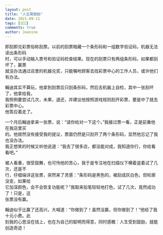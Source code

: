 ```yaml
---
layout: post
title: "人生需鼓励"
date: 2021-09-11
tags: [记1]
comments: true
author: Jeanine 
---
```

即刮即兑彩票俗称刮票。以前的刮票暗藏一个条形码和一组数字验证码，机器无法读出条形码  
时，可以手动输入票号和验证码检查结果。现在的刮票只有两组条形码，如果都刮坏了，赢票  
就没办法通过店里的机器兑奖，只能嘱咐顾客去找彩票中心的工作人员，或许他们有办法。  

翰迪其实不算玩，他拿到刮票后只刮条形码，然后去机器上自检，其中一张刮坏了，他拿给我，  
我照例要尝试几次，未果，退还，并建议他按照游戏规则刮开彩票，要是中了就去彩票中心。  
他答应着走了。  

一个月后翰迪拿来一张票，说：“请你给对一下这个。”我接过票一看，正是前番他在我店里买  
的。他居然没有接受我的提议，票面仍然是只刮开了两个条形码，显然他忘记了我也没办法。  
我正想笑的时候又听他说道：“我去了很多店，都没能对成，我知道你行，你给看看吧。”  

被人看重，很受鼓舞，也可怜他的苦心，我于是专注地在扫描仪下横着竖着试了几次，还是不  
行，仔细端详这张票，突然来了灵感：“条形码是黑色的，被刮成灰白色，但轮廓没变，如果给  
它加深颜色，会不会恢复功能呢？”我取来铅笔轻轻地打色，试了几次，竟然成功了！只是，这  
张票没有赢。  

翰迪似乎比赢了还高兴，大喊道：“你做到了！虽然没赢，但你做到了！”他给了我十元小费。此  
刻我的心思没在钱上，也在为自己的聪明而得意，同时感概：人生受到鼓励，就能创造奇迹！

